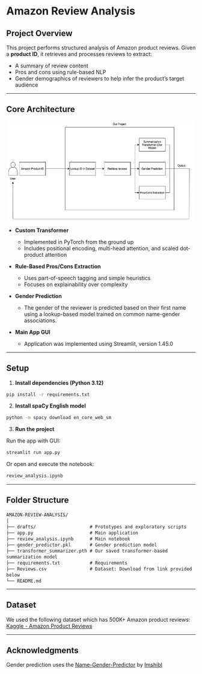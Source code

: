# Amazon Review Analysis

## Project Overview

This project performs structured analysis of Amazon product reviews. Given a **product ID**, it retrieves and processes reviews to extract:

-   A summary of review content
-   Pros and cons using rule-based NLP
-   Gender demographics of reviewers to help infer the product’s target audience

---

## Core Architecture

![Core Architecture](./assets/diagram.jpeg)

-   **Custom Transformer**

    -   Implemented in PyTorch from the ground up
    -   Includes positional encoding, multi-head attention, and scaled dot-product attention

-   **Rule-Based Pros/Cons Extraction**

    -   Uses part-of-speech tagging and simple heuristics
    -   Focuses on explainability over complexity

-   **Gender Prediction**
    -   The gender of the reviewer is predicted based on their first name using a lookup-based model trained on common name-gender associations.

-   **Main App GUI**
    -   Application was implemented using Streamlit, version 1.45.0

---

## Setup

1. **Install dependencies (Python 3.12)**

```bash
pip install -r requirements.txt
```

2. **Install spaCy English model**

```bash
python -m spacy download en_core_web_sm
```

3. **Run the project**

Run the app with GUI:

```bash
streamlit run app.py
```

Or open and execute the notebook:

```bash
review_analysis.ipynb
```

---

## Folder Structure

```
AMAZON-REVIEW-ANALYSIS/
│
├── drafts/                    # Prototypes and exploratory scripts
├── app.py                     # Main application
├── review_analysis.ipynb      # Main notebook
├── gender_predictor.pkl       # Gender prediction model
├── transformer_summarizer.pth # Our saved transformer-based summarization model
├── requirements.txt           # Requirements
├── Reviews.csv                # Dataset: Download from link provided below
└── README.md
```

---

## Dataset

We used the following dataset which has 500K+ Amazon product reviews:  
[Kaggle - Amazon Product Reviews](https://www.kaggle.com/datasets/arhamrumi/amazon-product-reviews)

---

## Acknowledgments

Gender prediction uses the [Name-Gender-Predictor](https://github.com/imshibl/Name-Gender-Predictor) by [Imshibl](https://github.com/imshibl)

